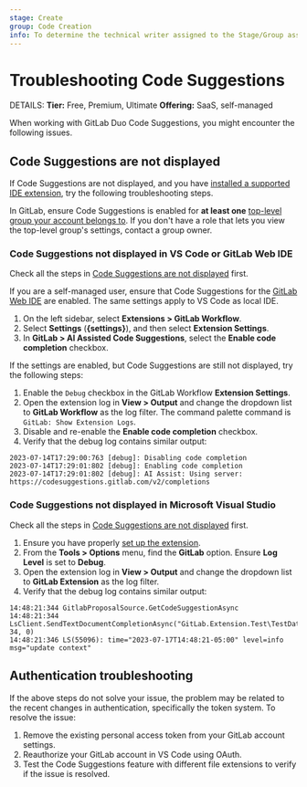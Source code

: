 ```yaml
---
stage: Create
group: Code Creation
info: To determine the technical writer assigned to the Stage/Group associated with this page, see https://handbook.gitlab.com/handbook/product/ux/technical-writing/#assignments
---
```


# Troubleshooting Code Suggestions

DETAILS:
**Tier:** Free, Premium, Ultimate
**Offering:** SaaS, self-managed

When working with GitLab Duo Code Suggestions, you might encounter the following issues.

## Code Suggestions are not displayed

If Code Suggestions are not displayed, and you have [installed a supported IDE extension](index.md#supported-editor-extensions), try the following troubleshooting steps.

In GitLab, ensure Code Suggestions is enabled for **at least one**
[top-level group your account belongs to](saas.md#enable-code-suggestions).
If you don't have a role that lets you view the top-level group's settings, contact a group owner.

### Code Suggestions not displayed in VS Code or GitLab Web IDE

Check all the steps in [Code Suggestions are not displayed](#code-suggestions-are-not-displayed) first.

If you are a self-managed user, ensure that Code Suggestions for the [GitLab Web IDE](../../../project/web_ide/index.md) are enabled. The same settings apply to VS Code as local IDE.

1. On the left sidebar, select **Extensions > GitLab Workflow**.
1. Select **Settings** (**{settings}**), and then select **Extension Settings**.
1. In **GitLab > AI Assisted Code Suggestions**, select the **Enable code completion**
   checkbox.

If the settings are enabled, but Code Suggestions are still not displayed, try the following steps:

1. Enable the `Debug` checkbox in the GitLab Workflow **Extension Settings**.
1. Open the extension log in **View > Output** and change the dropdown list to **GitLab Workflow** as the log filter. The command palette command is `GitLab: Show Extension Logs`.
1. Disable and re-enable the **Enable code completion** checkbox.
1. Verify that the debug log contains similar output:

```shell
2023-07-14T17:29:00:763 [debug]: Disabling code completion
2023-07-14T17:29:01:802 [debug]: Enabling code completion
2023-07-14T17:29:01:802 [debug]: AI Assist: Using server: https://codesuggestions.gitlab.com/v2/completions
```

### Code Suggestions not displayed in Microsoft Visual Studio

Check all the steps in [Code Suggestions are not displayed](#code-suggestions-are-not-displayed) first.

1. Ensure you have properly [set up the extension](https://gitlab.com/gitlab-org/editor-extensions/gitlab-visual-studio-extension#setup).
1. From the **Tools > Options** menu, find the **GitLab** option. Ensure **Log Level** is set to **Debug**.
1. Open the extension log in **View > Output** and change the dropdown list to **GitLab Extension** as the log filter.
1. Verify that the debug log contains similar output:

```shell
14:48:21:344 GitlabProposalSource.GetCodeSuggestionAsync
14:48:21:344 LsClient.SendTextDocumentCompletionAsync("GitLab.Extension.Test\TestData.cs", 34, 0)
14:48:21:346 LS(55096): time="2023-07-17T14:48:21-05:00" level=info msg="update context"
```

## Authentication troubleshooting

If the above steps do not solve your issue, the problem may be related to the recent changes in authentication,
specifically the token system. To resolve the issue:

1. Remove the existing personal access token from your GitLab account settings.
1. Reauthorize your GitLab account in VS Code using OAuth.
1. Test the Code Suggestions feature with different file extensions to verify if the issue is resolved.
